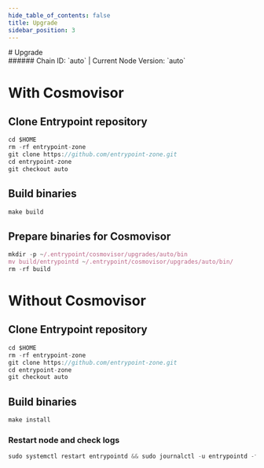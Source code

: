 ```yaml
---
hide_table_of_contents: false
title: Upgrade
sidebar_position: 3
---
```


<div class="h1-with-icon icon-entrypoint">
# Upgrade
</div>
###### Chain ID: `auto` | Current Node Version: `auto`

# With Cosmovisor
## Clone Entrypoint repository
```js
cd $HOME
rm -rf entrypoint-zone
git clone https://github.com/entrypoint-zone.git
cd entrypoint-zone
git checkout auto
 ```

## Build binaries
```js
make build
 ```

## Prepare binaries for Cosmovisor
```js
mkdir -p ~/.entrypoint/cosmovisor/upgrades/auto/bin
mv build/entrypointd ~/.entrypoint/cosmovisor/upgrades/auto/bin/
rm -rf build
```

# Without Cosmovisor
## Clone Entrypoint repository
```js
cd $HOME
rm -rf entrypoint-zone
git clone https://github.com/entrypoint-zone.git
cd entrypoint-zone
git checkout auto
 ```

## Build binaries
```js
make install
 ```

### Restart node and check logs
```js
sudo systemctl restart entrypointd && sudo journalctl -u entrypointd -f --no-hostname -o cat
```